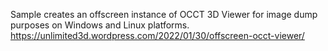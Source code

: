 Sample creates an offscreen instance of OCCT 3D Viewer for image dump purposes on Windows and Linux platforms.<br>
https://unlimited3d.wordpress.com/2022/01/30/offscreen-occt-viewer/
